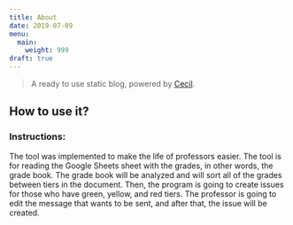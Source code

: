 ```yaml
---
title: About
date: 2019-07-09
menu:
  main:
    weight: 999
draft: true
---
```

> A ready to use static blog, powered by [Cecil](https://cecil.app).

## How to use it?

### I﻿nstructions:

The tool was implemented to make the life of professors easier. The tool is for reading the Google Sheets sheet with the grades, in other words, the grade book. The grade book will be analyzed and will sort all of the grades between tiers in the document. Then, the program is going to create issues for those who have green, yellow, and red tiers. The professor is going to edit the message that wants to be sent, and after that, the issue will be created.